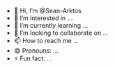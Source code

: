 - 👋 Hi, I’m @Sean-Arktos
- 👀 I’m interested in ...
- 🌱 I’m currently learning ...
- 💞️ I’m looking to collaborate on ...
- 📫 How to reach me ...
- 😄 Pronouns: ...
- ⚡ Fun fact: ...

<!---
Sean-Arktos/Sean-Arktos is a ✨ special ✨ repository because its `README.md` (this file) appears on your GitHub profile.
You can click the Preview link to take a look at your changes.
--->
